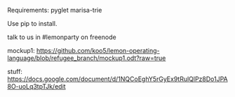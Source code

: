

Requirements:
pyglet
marisa-trie

Use pip to install.

talk to us in #lemonparty on freenode

mockup1: https://github.com/koo5/lemon-operating-language/blob/refugee_branch/mockup1.odt?raw=true

stuff: https://docs.google.com/document/d/1NQCoEghY5rGyEx9tRulQlPz8Do1JPA8O-uoLq3tpTJk/edit








